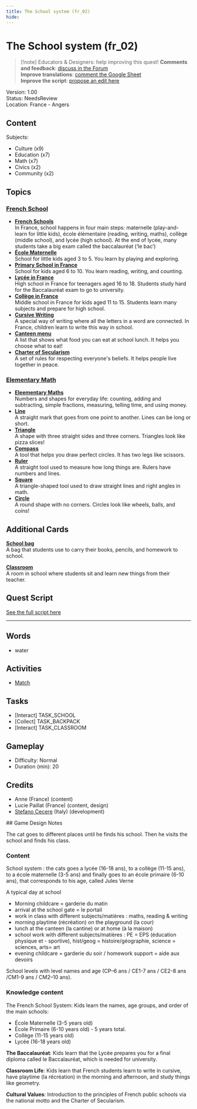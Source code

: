 ```yaml
---
title: The School system (fr_02)
hide:
---
```


# The School system (fr_02)
> [!note] Educators & Designers: help improving this quest!
> **Comments and feedback**: [discuss in the Forum](https://antura.discourse.group/t/fr-02-the-school-system/24/1)  
> **Improve translations**: [comment the Google Sheet](https://docs.google.com/spreadsheets/d/1FPFOy8CHor5ArSg57xMuPAG7WM27-ecDOiU-OmtHgjw/edit?gid=1873232287#gid=1873232287)  
> **Improve the script**: [propose an edit here](https://github.com/vgwb/Antura/blob/main/Assets/_discover/_quests/FR_02%20Angers%20School/FR_02%20Angers%20School%20-%20Yarn%20Script.yarn)  

Version: 1.00  
Status: NeedsReview  
Location: France - Angers

## Content
Subjects: 

  - Culture (x9)
  - Education (x7)
  - Math (x7)
  - Civics (x2)
  - Community (x2)

## Topics
### [French School](../../topics/index.md#frenchschool)

  - **[French Schools](../../cards/index.md#french_schools)**  
    In France, school happens in four main steps: maternelle (play-and-learn for little kids), école élémentaire (reading, writing, maths), collège (middle school), and lycée (high school). At the end of lycée, many students take a big exam called the baccalauréat (‘le bac’)  
  - **[École Maternelle](../../cards/index.md#education_ecole_maternelle_fr)**  
    School for little kids aged 3 to 5. You learn by playing and exploring.  
  - **[Primary School in France](../../cards/index.md#education_ecole_primaire_fr)**  
    School for kids aged 6 to 10. You learn reading, writing, and counting.  
  - **[Lycée in France](../../cards/index.md#education_lycee_fr)**  
    High school in France for teenagers aged 16 to 18. Students study hard for the Baccalauréat exam to go to university.  
  - **[Collège in France](../../cards/index.md#education_college_fr)**  
    Middle school in France for kids aged 11 to 15. Students learn many subjects and prepare for high school.  
  - **[Cursive Writing](../../cards/index.md#concept_cursive_writing)**  
    A special way of writing where all the letters in a word are connected. In France, children learn to write this way in school.  
  - **[Canteen menu](../../cards/index.md#object_canteen_menu)**  
    A list that shows what food you can eat at school lunch. It helps you choose what to eat!  
  - **[Charter of Secularism](../../cards/index.md#concept_charter_of_secularism)**  
    A set of rules for respecting everyone's beliefs. It helps people live together in peace.  
### [Elementary Math](../../topics/index.md#elementary-maths)

  - **[Eleementary Maths](../../cards/index.md#elementary_maths)**  
    Numbers and shapes for everyday life: counting, adding and subtracting, simple fractions, measuring, telling time, and using money.  
  - **[Line](../../cards/index.md#fr_figure_line)**  
    A straight mark that goes from one point to another. Lines can be long or short.  
  - **[Triangle](../../cards/index.md#fr_figure_triangle)**  
    A shape with three straight sides and three corners. Triangles look like pizza slices!  
  - **[Compass](../../cards/index.md#math_compass)**  
    A tool that helps you draw perfect circles. It has two legs like scissors.  
  - **[Ruler](../../cards/index.md#math_ruler)**  
    A straight tool used to measure how long things are. Rulers have numbers and lines.  
  - **[Square](../../cards/index.md#math_setsquare)**  
    A triangle-shaped tool used to draw straight lines and right angles in math.  
  - **[Circle](../../cards/index.md#fr_figure_circle)**  
    A round shape with no corners. Circles look like wheels, balls, and coins!  

## Additional Cards
**[School bag](../../cards/index.md#school_bag)**  
A bag that students use to carry their books, pencils, and homework to school.  

**[Classroom](../../cards/index.md#place_classroom)**  
A room in school where students sit and learn new things from their teacher.  

## Quest Script

[See the full script here](./fr_02-script.md)

---

## Words
- water
## Activities
- [Match](../../activities/index.md#Match)

## Tasks
- [Interact] TASK_SCHOOL
- [Collect] TASK_BACKPACK
- [Interact] TASK_CLASSROOM
## Gameplay
- Difficulty: Normal
- Duration (min): 20
## Credits
- Anne (France) (content)
- Lucie Paillat (France) (content, design)
- [Stefano Cecere](https://stefanocecere.com) (Italy) (development)

## Game Design Notes

The cat goes to different places until he finds his school. Then he visits the school and finds his class.

### Content
School system : the cats goes a lycée (16-18 ans), to a collège (11-15 ans), to a école maternelle (3-5 ans) and finally goes to an école primaire (6-10 ans), that corresponds to his age, called Jules Verne

A typical day at school

- Morning childcare = garderie du matin
- arrival at the school gate = le portail
- work in class with different subjects/matières : maths, reading & writing
- morning playtime (récréation) on the playground (la cour) 
- lunch at the canteen (la cantine) or at home (à la maison)
- school work with different subjects/matières : PE = EPS (éducation physique et - sportive),  hist/geog = histoire/géographie,  science = sciences, arts= art
- evening childcare = garderie du soir / homework support = aide aux devoirs

School levels with level names and age (CP–6 ans / CE1-7 ans / CE2-8 ans /CM1-9 ans / CM2–10 ans).

### Knowledge content
The French School System: Kids learn the names, age groups, and order of the main schools:

- École Maternelle (3-5 years old)
- École Primaire (6-10 years old) - 5 years total.
- Collège (11-15 years old)
- Lycée (16-18 years old)

**The Baccalauréat**: Kids learn that the Lycée prepares you for a final diploma called le Baccalauréat, which is needed for university.

**Classroom Life**: Kids learn that French students learn to write in cursive, have playtime (la récréation) in the morning and afternoon, and study things like geometry.

**Cultural Values**: Introduction to the principles of French public schools via the national motto and the Charter of Secularism.


